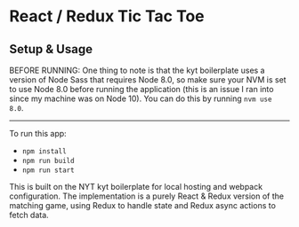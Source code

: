 # React / Redux Tic Tac Toe

## Setup & Usage

BEFORE RUNNING: One thing to note is that the kyt boilerplate uses a version of Node Sass that requires Node 8.0, so make sure your NVM is set to use Node 8.0 before running the application (this is an issue I ran into since my machine was on Node 10). You can do this by running `nvm use 8.0`.

--------

To run this app:
* `npm install`
* `npm run build`
* `npm run start`

This is built on the NYT kyt boilerplate for local hosting and webpack configuration. The implementation is a purely React & Redux version of the matching game, using Redux to handle state and Redux async actions to fetch data.




